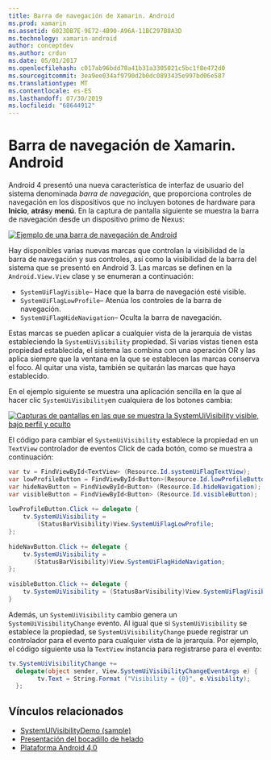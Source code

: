 ```yaml
---
title: Barra de navegación de Xamarin. Android
ms.prod: xamarin
ms.assetid: 6023DB7E-9E72-4B90-A96A-11BC297B8A3D
ms.technology: xamarin-android
author: conceptdev
ms.author: crdun
ms.date: 05/01/2017
ms.openlocfilehash: c017ab96bdd78a41b31a3305021c5bc1f8e472d0
ms.sourcegitcommit: 3ea9ee034af9790d2b0dc0893435e997bd06e587
ms.translationtype: MT
ms.contentlocale: es-ES
ms.lasthandoff: 07/30/2019
ms.locfileid: "68644912"
---
```

# <a name="xamarinandroid-navigation-bar"></a>Barra de navegación de Xamarin. Android

Android 4 presentó una nueva característica de interfaz de usuario del sistema denominada *barra de navegación*, que proporciona controles de navegación en los dispositivos que no incluyen botones de hardware para **Inicio**, **atrás**y **menú**.
En la captura de pantalla siguiente se muestra la barra de navegación desde un dispositivo primo de Nexus:

 [![Ejemplo de una barra de navegación de Android](navigation-bar-images/19-navbar.png)](navigation-bar-images/19-navbar.png#lightbox)

Hay disponibles varias nuevas marcas que controlan la visibilidad de la barra de navegación y sus controles, así como la visibilidad de la barra del sistema que se presentó en Android 3. Las marcas se definen en la `Android.View.View` clase y se enumeran a continuación:

-   `SystemUiFlagVisible`&ndash; Hace que la barra de navegación esté visible. 
-   `SystemUiFlagLowProfile`&ndash; Atenúa los controles de la barra de navegación. 
-   `SystemUiFlagHideNavigation`&ndash; Oculta la barra de navegación. 


Estas marcas se pueden aplicar a cualquier vista de la jerarquía de vistas estableciendo la `SystemUiVisibility` propiedad. Si varias vistas tienen esta propiedad establecida, el sistema las combina con una operación OR y las aplica siempre que la ventana en la que se establecen las marcas conserva el foco. Al quitar una vista, también se quitarán las marcas que haya establecido.

En el ejemplo siguiente se muestra una aplicación sencilla en la que al hacer clic `SystemUiVisibility`en cualquiera de los botones cambia:

 [![Capturas de pantallas en las que se muestra la SystemUiVisibility visible, bajo perfil y oculto](navigation-bar-images/18-systemuivisibility.png)](navigation-bar-images/18-systemuivisibility.png#lightbox)

El código para cambiar el `SystemUiVisibility` establece la propiedad en un `TextView` controlador de eventos Click de cada botón, como se muestra a continuación:

```csharp
var tv = FindViewById<TextView> (Resource.Id.systemUiFlagTextView);
var lowProfileButton = FindViewById<Button>(Resource.Id.lowProfileButton);
var hideNavButton = FindViewById<Button> (Resource.Id.hideNavigation);
var visibleButton = FindViewById<Button> (Resource.Id.visibleButton);
           
lowProfileButton.Click += delegate {
    tv.SystemUiVisibility =
        (StatusBarVisibility)View.SystemUiFlagLowProfile;
};
           
hideNavButton.Click += delegate {
    tv.SystemUiVisibility =
       (StatusBarVisibility)View.SystemUiFlagHideNavigation;        
};
           
visibleButton.Click += delegate {
    tv.SystemUiVisibility = (StatusBarVisibility)View.SystemUiFlagVisible;
}
```

Además, un `SystemUiVisibility` cambio genera un `SystemUiVisibilityChange` evento. Al igual que si `SystemUiVisibility` se establece la propiedad, se `SystemUiVisibilityChange` puede registrar un controlador para el evento para cualquier vista de la jerarquía. Por ejemplo, el código siguiente usa la `TextView` instancia para registrarse para el evento:

```csharp
tv.SystemUiVisibilityChange +=
  delegate(object sender, View.SystemUiVisibilityChangeEventArgs e) {
        tv.Text = String.Format ("Visibility = {0}", e.Visibility);
  };
```



## <a name="related-links"></a>Vínculos relacionados

- [SystemUIVisibilityDemo (sample)](https://docs.microsoft.com/samples/xamarin/monodroid-samples/systemuivisibilitydemo)
- [Presentación del bocadillo de helado](http://www.android.com/about/ice-cream-sandwich/)
- [Plataforma Android 4,0](https://developer.android.com/sdk/android-4.0.html)
